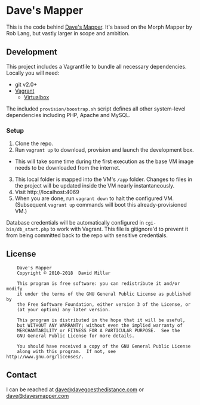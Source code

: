 # Dave's Mapper


This is the code behind [Dave's Mapper](https://davesmapper.com). It's based on the Morph Mapper by Rob Lang, but vastly larger in scope and ambition.


## Development

This project includes a Vagrantfile to bundle all necessary dependencies. Locally you will need:

* git v2.0+
* [Vagrant](https://www.vagrantup.com/downloads)
  * [Virtualbox](https://www.virtualbox.org/wiki/Downloads)

The included `provision/boostrap.sh` script defines all other system-level dependencies including PHP, Apache and MySQL.

### Setup

1. Clone the repo.
2. Run `vagrant up` to download, provision and launch the development box.
  * This will take some time during the first execution as the base VM image needs to be downloaded from the internet.
3. This local folder is mapped into the VM's `/app` folder. Changes to files in the project will be updated inside the VM nearly instantaneously.
4. Visit http://localhost:4069
5. When you are done, run `vagrant down` to halt the configured VM. (Subsequent `vagrant up` commands will boot this already-provisioned VM.)

Database credentials will be automatically configured in `cgi-bin/db_start.php` to work with Vagrant. This file is gitignore'd to prevent it from being committed back to the repo with sensitive credentials.

## License


		Dave's Mapper
		Copyright © 2010-2018  David Millar

		This program is free software: you can redistribute it and/or modify
		it under the terms of the GNU General Public License as published by
		the Free Software Foundation, either version 3 of the License, or
		(at your option) any later version.

		This program is distributed in the hope that it will be useful,
		but WITHOUT ANY WARRANTY; without even the implied warranty of
		MERCHANTABILITY or FITNESS FOR A PARTICULAR PURPOSE.  See the
		GNU General Public License for more details.

		You should have received a copy of the GNU General Public License
		along with this program.  If not, see http://www.gnu.org/licenses/.

## Contact


I can be reached at dave@davegoesthedistance.com or dave@davesmapper.com
